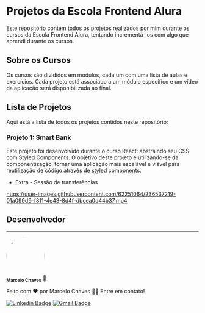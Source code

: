 # Projetos da Escola Frontend Alura
Este repositório contém todos os projetos realizados por mim durante os cursos da Escola Frontend Alura, tentando incrementá-los com algo que aprendi durante os cursos.

## Sobre os Cursos
Os cursos são divididos em módulos, cada um com uma lista de aulas e exercícios. Cada projeto está associado a um módulo específico e um vídeo da aplicação será disponibilizada ao final.

## Lista de Projetos
Aqui está a lista de todos os projetos contidos neste repositório:

### Projeto 1: Smart Bank
Este projeto foi desenvolvido durante o curso React: abstraindo seu CSS com Styled Components. 
O objetivo deste projeto é utilizando-se da componentização, tornar uma aplicação mais escalável e viável para reutilização de código através de styled components.

- Extra - Sessão de transferências

https://user-images.githubusercontent.com/62251064/236537219-01a099d9-f811-4e43-8d4f-dbcea0d44b37.mp4

## Desenvolvedor
---

<a href="https://github.com/MarceloCChaves">
 <img style="border-radius: 50%;" src="https://avatars.githubusercontent.com/u/62251064?s=400&u=b1c8da11d91445ccb2d97b709ccbcd0524885d98&v=4" width="100px;" alt=""/>
 <br />
 <sub><b>Marcelo Chaves</b></sub></a> <a href="https://avatars.githubusercontent.com/u/62251064?s=400&u=b1c8da11d91445ccb2d97b709ccbcd0524885d98&v=4" title="Marcelo">🚀</a>


Feito com ❤️ por Marcelo Chaves 👋🏽 Entre em contato!

[![Linkedin Badge](https://img.shields.io/badge/-Marcelo-blue?style=flat-square&logo=Linkedin&logoColor=white&link=https://www.linkedin.com/in/marcelocchaves/)](https://www.linkedin.com/in/marcelocchaves/) 
[![Gmail Badge](https://img.shields.io/badge/-Marcelochaves20000@gmail.com-c14438?style=flat-square&logo=Gmail&logoColor=white&link=mailto:Marcelochaves20000@gmail.com)](mailto:Marcelochaves20000@gmail.com)
